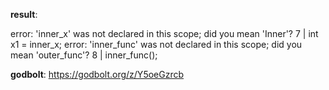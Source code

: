 **result**:
 
error: 'inner_x' was not declared in this scope; did you mean 'Inner'?
    7 |    int x1 = inner_x;
error: 'inner_func' was not declared in this scope; did you mean 'outer_func'?
    8 |    inner_func();
 
**godbolt**: https://godbolt.org/z/Y5oeGzrcb
